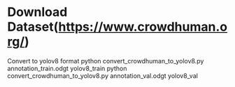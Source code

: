 # 
# Download Dataset(https://www.crowdhuman.org/)
Convert to yolov8 format
python convert_crowdhuman_to_yolov8.py annotation_train.odgt yolov8_train
python convert_crowdhuman_to_yolov8.py annotation_val.odgt yolov8_val



